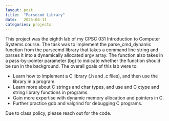 ```yaml
---
layout: post
title:  "Parsecmd Library"
date:   2025-04-11
categories: projects
---
```


This project was the eighth lab of my CPSC 031 Introduction to Computer Systems course. The task was to implement the parse_cmd_dynamic function from the parsecmd library that takes a command line string and parses it into a dynamically allocated argv array. The function also takes in a pass-by-pointer parameter (bg) to indicate whether the function should be run in the background. 
The overall goals of this lab were to: 
* Learn how to implement a C library (.h and .c files), and then use the library in a program.
* Learn more about C strings and char types, and use and C ctype and string library functions in programs.
* Gain more expertise with dynamic memory allocation and pointers in C.
* Further practice gdb and valgrind for debugging C programs.

Due to class policy, please reach out for the code. 